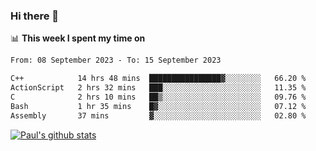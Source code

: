 ### Hi there 👋

📊 **This week I spent my time on**
<!--START_SECTION:waka-->

```txt
From: 08 September 2023 - To: 15 September 2023

C++            14 hrs 48 mins  ████████████████▓░░░░░░░░   66.20 %
ActionScript   2 hrs 32 mins   ███░░░░░░░░░░░░░░░░░░░░░░   11.35 %
C              2 hrs 10 mins   ██▒░░░░░░░░░░░░░░░░░░░░░░   09.76 %
Bash           1 hr 35 mins    █▓░░░░░░░░░░░░░░░░░░░░░░░   07.12 %
Assembly       37 mins         ▓░░░░░░░░░░░░░░░░░░░░░░░░   02.80 %
```

<!--END_SECTION:waka-->


[![Paul's github stats](https://github-readme-stats.vercel.app/api?username=mickeyouyou&theme=dracula&show_icons=true)](https://github.com/anuraghazra/github-readme-stats)
